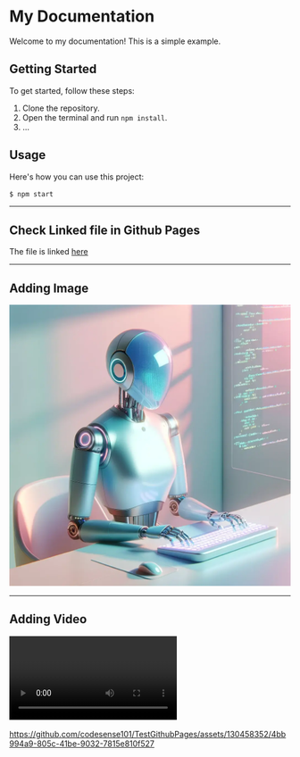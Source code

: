 # My Documentation

Welcome to my documentation! This is a simple example.

## Getting Started

To get started, follow these steps:

1. Clone the repository.
2. Open the terminal and run `npm install`.
3. ...

## Usage

Here's how you can use this project:

```bash
$ npm start
```

---
## Check Linked file in Github Pages

The file is linked [here](file.md)

---
## Adding Image

![If you are seeing it. Means it disn't work.](ai-agent.png)

---
## Adding Video

![If you are seeing it. Means it disn't work](HrWyxB_sYsTQVg6R.mp4)

https://github.com/codesense101/TestGithubPages/assets/130458352/4bb994a9-805c-41be-9032-7815e810f527



